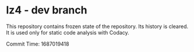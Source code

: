 # lz4 - dev branch

This repository contains frozen state of the repository.
Its history is cleared. It is used only for static code
analysis with Codacy.

Commit Time: 1687019418